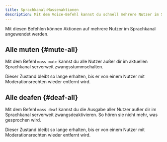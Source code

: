 ```yaml
---
title: Sprachkanal-Massenaktionen
description: Mit dem Voice-Befehl kannst du schnell mehrere Nutzer im Sprachkanal bearbeiten.
---
```


Mit diesen Befehlen können Aktionen auf mehrere Nutzer im Sprachkanal angewendet werden.

## Alle muten {#mute-all}

Mit dem Befehl `mass mute` kannst du alle Nutzer außer dir im aktuellen Sprachkanal serverweit zwangsstummschalten.

Dieser Zustand bleibt so lange erhalten, bis er von einem Nutzer mit Moderationsrechten wieder entfernt wird.

## Alle deafen {#deaf-all}

Mit dem Befehl `mass deaf` kannst du die Ausgabe aller Nutzer außer dir im Sprachkanal serverweit zwangsdeaktivieren.
So hören sie nicht mehr, was gesprochen wird.

Dieser Zustand bleibt so lange erhalten, bis er von einem Nutzer mit Moderationsrechten wieder entfernt wird.
